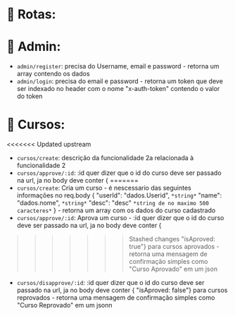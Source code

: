 # :hammer: Rotas:

# :hammer: Admin:
- `admin/register`: precisa do Username, email e password - retorna um array contendo os dados
- `admin/login`: precisa do email e password - retorna um token que deve ser indexado no header com o nome "x-auth-token" contendo o valor do token

# :hammer: Cursos:
<<<<<<< Updated upstream
- `cursos/create`: descrição da funcionalidade 2a relacionada à funcionalidade 2
- `cursos/approve/:id`: :id quer dizer que o id do curso deve ser passado na url, ja no body deve conter {
=======
- `cursos/create`: Cria um curso -  é nescessario das seguintes informações no req.body {
"userId": "dados.Userid", `*string*`
"name": "dados.nome", `*string*`
"desc": "desc" `*string de no maximo 500 caracteres*`
} - retorna um array com os dados do curso cadastrado
- `cursos/approve/:id`: Aprova um curso - :id quer dizer que o id do curso deve ser passado na url, ja no body deve conter {
>>>>>>> Stashed changes
    "isAproved: true"} para cursos aprovados - retorna uma mensagem de confirmação simples como "Curso Aprovado" em um json
- `cursos/disapprove/:id`: :id quer dizer que o id do curso deve ser passado na url, ja no body deve conter {
    "isAproved: false"} para cursos reprovados - retorna uma mensagem de confirmação simples como "Curso Reprovado" em um jsonn